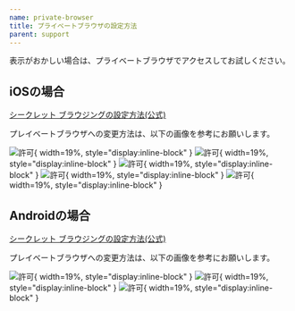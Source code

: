 ```yaml
---
name: private-browser
title: プライベートブラウザの設定方法
parent: support
---
```


表示がおかしい場合は、プライベートブラウザでアクセスしてお試しください。

## iOSの場合

[シークレット ブラウジングの設定方法(公式)](https://support.apple.com/ja-jp/guide/safari/ibrw1069/mac)

プレイベートブラウザへの変更方法は、以下の画像を参考にお願いします。

![許可](/images/support/p-0.png){ width=19%, style="display:inline-block" }
![許可](/images/support/p-1.png){ width=19%, style="display:inline-block" }
![許可](/images/support/p-2.png){ width=19%, style="display:inline-block" }
![許可](/images/support/p-3.png){ width=19%, style="display:inline-block" }
![許可](/images/support/p-4.png){ width=19%, style="display:inline-block" }

## Androidの場合


[シークレット ブラウジングの設定方法(公式)](https://support.google.com/chrome/answer/95464?co=GENIE.Platform%3DAndroid&hl=ja)

プレイベートブラウザへの変更方法は、以下の画像を参考にお願いします。

![許可](/images/support/pa-0.jpg){ width=19%, style="display:inline-block" }
![許可](/images/support/pa-1.jpg){ width=19%, style="display:inline-block" }
![許可](/images/support/pa-2.jpg){ width=19%, style="display:inline-block" }